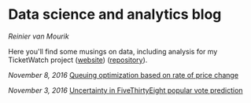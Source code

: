 # Data science and analytics blog

*Reinier van Mourik*

Here you'll find some musings on data, including analysis for my TicketWatch project ([website](http://ticketwatch.xyz)) ([repository](https://github.com/rennyavm/ticketwatch)). 


*November 8, 2016* [Queuing optimization based on rate of price change](https://github.com/rennyavm/blog/blob/master/161107-queuing-optimization-based-on-update-frequency.md)

*November 3, 2016* [Uncertainty in FiveThirtyEight popular vote prediction](https://github.com/rennyavm/blog/blob/master/161103-uncertainty-presidential-polling.md)
